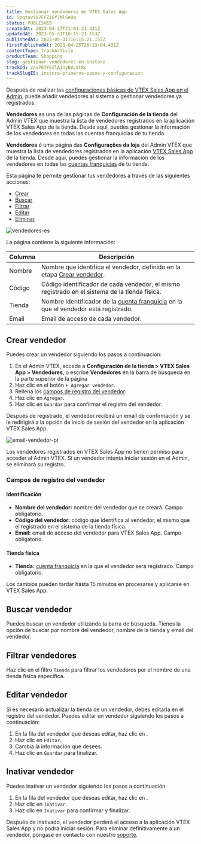 ```yaml
---
title: Gestionar vendedores en VTEX Sales App
id: 5pqtuvi97FFZiGf7MlSe8q
status: PUBLISHED
createdAt: 2023-04-17T21:01:21.431Z
updatedAt: 2023-05-31T16:15:21.153Z
publishedAt: 2023-05-31T16:15:21.153Z
firstPublishedAt: 2023-04-25T20:13:04.431Z
contentType: trackArticle
productTeam: Shopping
slug: gestionar-vendedores-en-instore
trackId: zav76TFEZlAjnyBVL5tRc
trackSlugES: instore-primeros-pasos-y-configuracion
---
```


Después de realizar las [configuraciones básicas de VTEX Sales App en el Admin](https://help.vtex.com/es/tracks/instore-primeros-pasos-y-configuracion--zav76TFEZlAjnyBVL5tRc/4L5SoLxE8O3YkxF7FKymrO), puede añadir vendedores al sistema o gestionar vendedores ya registrados.

**Vendedores** es una de las páginas de **Configuración de la tienda** del Admin VTEX que muestra la lista de vendedores registrados en la aplicación VTEX Sales App de la tienda. Desde aquí, puedes gestionar la información de los vendedores en todas las cuentas franquicias de tu tienda.

**Vendedores** é uma página das **Configurações da loja** del Admin VTEX que muestra la lista de vendedores registrados en la aplicación [VTEX Sales App](https://help.vtex.com/es/tracks/instore-primeros-pasos-y-configuracion--zav76TFEZlAjnyBVL5tRc/7fnnVlG3Kv1Tay9iagc5yf) de la tienda. Desde aquí, puedes gestionar la información de los vendedores en todas las [cuentas franquicias](https://help.vtex.com/es/tutorial/que-es-una-cuenta-franquicia--kWQC6RkFSCUFGgY5gSjdl) de tu tienda.

Esta página te permite gestionar tus vendedores a través de las siguientes acciones:

* [Crear](#crear-vendedor)
* [Buscar](#buscar-vendedor)
* [Filtrar](#filtrar-vendedores)
* [Editar](#editar-vendedor)
* [Eliminar](#eliminar-vendedor)

![vendedores-es](https://images.ctfassets.net/alneenqid6w5/1PDeYBlqDILaEOFGOE7H8x/7ca04713635ff6b9975ebbdddcd2ccc8/image.png)

La página contiene la siguiente información:

  | Columna | Descripción                                                                                                                                                                            |
| ---------------- | ------------------------------------------------------------------------------------------------------------------------------------------------------------------------------------ |
| Nombre             | Nombre que identifica el vendedor, definido en la etapa [Crear vendedor](#crear-vendedor). |
| Código           | Código identificador de cada vendedor, el mismo registrado en el sistema de la tienda física.                                                                                                 |
| Tienda             | Nombre identificador de la [cuenta franquicia](https://help.vtex.com/es/tutorial/que-es-una-cuenta-franquicia--kWQC6RkFSCUFGgY5gSjdl) en la que el vendedor está registrado.                              |
| Email            | Email de acceso de cada vendedor.                                                                                                                                           |

## Crear vendedor

Puedes crear un vendedor siguiendo los pasos a continuación:

1. En el Admin VTEX, accede a **Configuración de la tienda > VTEX Sales App > Vendedores**, o escribe **Vendedores** en la barra de búsqueda en la parte superior de la página
2. Haz clic en el botón `+ Agregar vendedor`.
3. Rellena los [campos de registro del vendedor](#campos-de-registro-del-vendedor).
4. Haz clic en `Agregar`.
5. Haz clic en `Guardar` para confirmar el registro del vendedor.  

Después de registrado, el vendedor recibirá un email de confirmación y se le redirigirá a la opción de inicio de sesión del vendedor en la aplicación VTEX Sales App.

![email-vendedor-pt](https://images.ctfassets.net/alneenqid6w5/28VbbIXujzHcE3BriNtZPq/3aa9729eb2211875302b7316dbe46c93/image.png)

<div class ="alert alert-warning">
<p>Los vendedores registrados en VTEX Sales App no tienen permiso para acceder al Admin VTEX. Si un vendedor intenta iniciar sesión en el Admin, se eliminará su registro.</p> 
</div>

### Campos de registro del vendedor

#### Identificación

* **Nombre del vendedor:** nombre del vendedor que se creará. Campo obligatorio.
* **Código del vendedor:** código que identifica al vendedor, el mismo que el registrado en el sistema de la tienda física.
* **Email:** email de acceso del vendedor para VTEX Sales App. Campo obligatorio.

#### Tienda física

* **Tienda:** [cuenta franquicia](https://help.vtex.com/es/tutorial/que-es-una-cuenta-franquicia--kWQC6RkFSCUFGgY5gSjdl) en la que el vendedor será registrado. Campo obligatorio.

<div class ="alert alert-info">
<p>Los cambios pueden tardar hasta 15 minutos en procesarse y aplicarse en VTEX Sales App.</p> 
</div>

## Buscar vendedor

Puedes buscar un vendedor utilizando la barra de búsqueda. Tienes la opción de buscar por nombre del vendedor, nombre de la tienda y email del vendedor.

## Filtrar vendedores

Haz clic en el filtro `Tienda` para filtrar los vendedores por el nombre de una tienda física específica.

## Editar vendedor

Si es necesario actualizar la tienda de un vendedor, debes editarla en el registro del vendedor. Puedes editar un vendedor siguiendo los pasos a continuación:

1. En la fila del vendedor que deseas editar, haz clic en <i class="fas fa-ellipsis-v"></i>.
2. Haz clic en <i class="fas fa-pencil-alt"></i> `Editar`.
3. Cambia la información que desees.
4. Haz clic en `Guardar` para finalizar.

## Inativar vendedor

Puedes inativar un vendedor siguiendo los pasos a continuación:

1. En la fila del vendedor que deseas editar, haz clic en <i class="fas fa-ellipsis-v"></i>.
2. Haz clic en <i class="fa-solid fa-box-archive"></i> `Inativar`.
3. Haz clic en `Inativar` para confirmar y finalizar.

Después de inativado, el vendedor perderá el acceso a la aplicación VTEX Sales App y no podrá iniciar sesión. Para eliminar definitivamente a un vendedor, póngase en contacto con nuestro [soporte](https://support.vtex.com/hc/es-419/requests).
